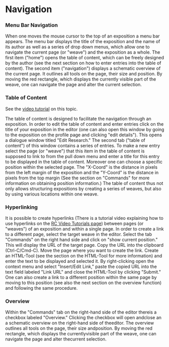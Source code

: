 <!-- TODO: Insert links to other parts of the documentation -->

# Navigation

### Menu Bar Navigation

When one moves the mouse cursor to the top of an exposition a menu bar appears. The menu bar displays the title of the exposition and the name of its author as well as a series of drop down menus, which allow one to navigate the current page (or "weave") and the exposition as a whole. The first item ("home") opens the table of content, which can be freely designed by the author (see the next section on how to enter entries into the table of content). The second item ("navigation") displays a schematic overview of the current page. It outlines all tools on the page, their size and position. By moving the red rectangle, which displays the currently visible part of the weave, one can navigate the page and alter the current selection.

### Table of Content

See the [video tutorial](https://www.researchcatalogue.net/view/273532/273533/54/759) on this topic.

The table of content is designed to facilitate the navigation through an exposition. In order to edit the table of content and enter entries click on the title of your exposition in the editor (one can also open this window by going to the exposition on the profile page and clicking "edit details"). This opens a dialogue window titled "Edit Research." The second tab ("table of content") of this window contains a series of entries. To make a new entry select the page (or "weave") that this item in the table of content is supposed to link to from the pull down menu and enter a title for this entry to be displayed in the table of content. Moreover one can choose a specific position within the selected page. The "X-Coord" is the distance in pixels from the left margin of the exposition and the "Y-Coord" is the distance in pixels from the top margin (See the section on "Commands" for more information on obtaining position information.) The table of content thus not only allows structuring expositions by creating a series of weaves, but also by using various locations within one weave.

### Hyperlinking

It is possible to create hyperlinks (There is a tutorial video explaining how to use hyperlinks on the
[RC Video Tutorials page](https://www.researchcatalogue.net/view/273532/273533)) between pages (or "weaves") of an exposition and within a single page. In order to create a link to a different page, select the target weave in the editor. Select the tab "Commands" on the right hand side and click on "show current position." This will display the URL of the target page. Copy the URL into the clipboard (Ctrl-C/Cmd-C). Move the page where you want to create the link. Create an HTML-Tool (see the section on the HTML-Tool for more information) and enter the text to be displayed and selected it. By right-clicking open the context menu and select "Insert/Edit Link," paste the copied URL into the text field labeled "Link URL" and close the HTML-Tool by clicking "Submit." One can also create a link to a different position within the same page by moving to this position (see also the next section on the overview function) and following the same procedure. 
### Overview

Within the "Commands" tab on the right-hand side of the editor thereis a checkbox labeled "Overview." Clicking the checkbox will open andclose an a schematic overview on the right-hand side of theeditor. The overview outlines all tools on the page, their size andposition. By moving the red rectangle, which displays the currentlyvisible part of the weave, one can navigate the page and alter thecurrent selection.
